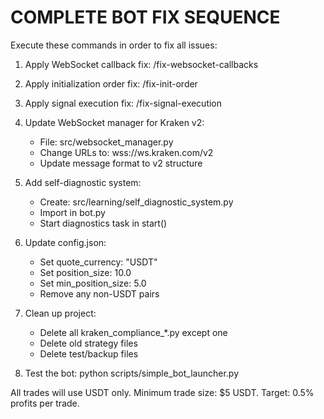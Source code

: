 # COMPLETE BOT FIX SEQUENCE

Execute these commands in order to fix all issues:

1. Apply WebSocket callback fix:
   /fix-websocket-callbacks

2. Apply initialization order fix:
   /fix-init-order

3. Apply signal execution fix:
   /fix-signal-execution

4. Update WebSocket manager for Kraken v2:
   - File: src/websocket_manager.py
   - Change URLs to: wss://ws.kraken.com/v2
   - Update message format to v2 structure

5. Add self-diagnostic system:
   - Create: src/learning/self_diagnostic_system.py
   - Import in bot.py
   - Start diagnostics task in start()

6. Update config.json:
   - Set quote_currency: "USDT"
   - Set position_size: 10.0
   - Set min_position_size: 5.0
   - Remove any non-USDT pairs

7. Clean up project:
   - Delete all kraken_compliance_*.py except one
   - Delete old strategy files
   - Delete test/backup files

8. Test the bot:
   python scripts/simple_bot_launcher.py

All trades will use USDT only.
Minimum trade size: $5 USDT.
Target: 0.5% profits per trade.